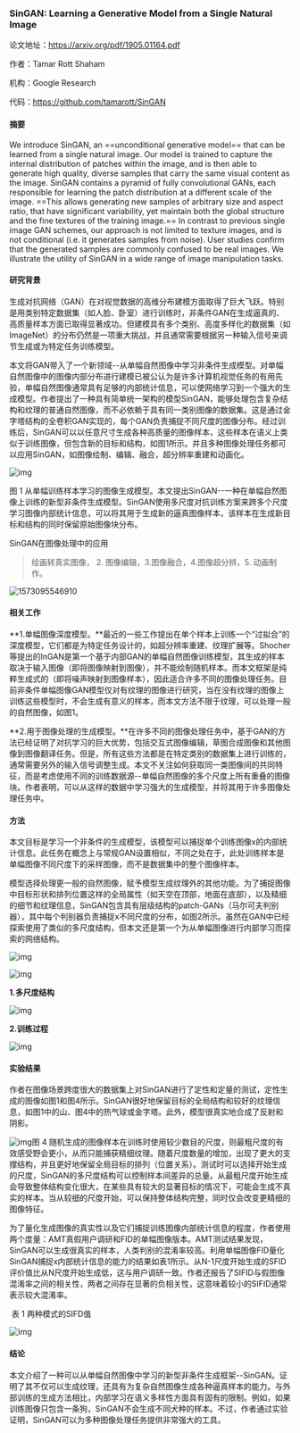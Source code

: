 ###  SinGAN: Learning a Generative Model from a Single Natural Image

论文地址：https://arxiv.org/pdf/1905.01164.pdf

作者：Tamar Rott Shaham

机构：Google Research

代码：https://github.com/tamarott/SinGAN 



#### 摘要

We introduce SinGAN, an ==unconditional generative model== that can be learned from a single natural image. Our model is trained to capture the internal distribution of patches within the image, and is then able to generate high quality, diverse samples that carry the same visual content as the image. SinGAN contains a pyramid of fully convolutional GANs, each responsible for learning the patch distribution at a different scale of the image. ==This allows generating new samples of arbitrary size and aspect ratio, that have significant variability, yet maintain both the global structure and the fine textures of the training image.==  In contrast to previous single image GAN schemes, our approach is not limited to texture images, and is not conditional (i.e. it generates samples from noise). User studies confirm that the generated samples are commonly confused to be real images. We illustrate the utility of SinGAN in a wide range of image manipulation tasks.

#### **研究背景**

生成对抗网络（GAN）在对视觉数据的高维分布建模方面取得了巨大飞跃。特别是用类别特定数据集（如人脸、卧室）进行训练时，非条件GAN在生成逼真的、高质量样本方面已取得显著成功。但建模具有多个类别、高度多样化的数据集（如ImageNet）的分布仍然是一项重大挑战，并且通常需要根据另一种输入信号来调节生成或为特定任务训练模型。

本文将GAN带入了一个新领域--从单幅自然图像中学习非条件生成模型。对单幅自然图像中的图像内部分布进行建模已被公认为是许多计算机视觉任务的有用先验，单幅自然图像通常具有足够的内部统计信息，可以使网络学习到一个强大的生成模型。作者提出了一种具有简单统一架构的模型SinGAN，能够处理包含复杂结构和纹理的普通自然图像，而不必依赖于具有同一类别图像的数据集。这是通过金字塔结构的全卷积GAN实现的，每个GAN负责捕捉不同尺度的图像分布。经过训练后，SinGAN可以以任意尺寸生成各种高质量的图像样本，这些样本在语义上类似于训练图像，但包含新的目标和结构，如图1所示。并且多种图像处理任务都可以应用SinGAN，如图像绘制、编辑、融合，超分辨率重建和动画化。

![img](https://image.jiqizhixin.com/uploads/editor/b0ce9ce6-5951-4c2a-a7f9-5e43779e2484/640.png)

图 1 从单幅训练样本学习的图像生成模型。本文提出SinGAN--一种在单幅自然图像上训练的新型非条件生成模型。SinGAN使用多尺度对抗训练方案来跨多个尺度学习图像内部统计信息，可以将其用于生成新的逼真图像样本，该样本在生成新目标和结构的同时保留原始图像块分布。

SinGAN在图像处理中的应用

> 绘画转真实图像， 2. 图像编辑，3.图像融合，4.图像超分辨，5. 动画制作。

![1573095546910](C:\Users\j00496872\Desktop\Notes\raw_images\1573095546910.png)

#### **相关工作**

**1.单幅图像深度模型。**最近的一些工作提出在单个样本上训练一个“过拟合”的深度模型，它们都是为特定任务设计的，如超分辨率重建、纹理扩展等。Shocher等提出的InGAN是第一个基于内部GAN的单幅自然图像训练模型，其生成的样本取决于输入图像（即将图像映射到图像），并不能绘制随机样本。而本文框架是纯粹生成式的（即将噪声映射到图像样本），因此适合许多不同的图像处理任务。目前非条件单幅图像GAN模型仅对有纹理的图像进行研究，当在没有纹理的图像上训练这些模型时，不会生成有意义的样本，而本文方法不限于纹理，可以处理一般的自然图像，如图1。

**2.用于图像处理的生成模型。**在许多不同的图像处理任务中，基于GAN的方法已经证明了对抗学习的巨大优势，包括交互式图像编辑，草图合成图像和其他图像到图像翻译任务。但是，所有这些方法都是在特定类别的数据集上进行训练的，通常需要另外的输入信号调整生成。本文不关注如何获取同一类图像间的共同特征，而是考虑使用不同的训练数据源--单幅自然图像的多个尺度上所有重叠的图像块。作者表明，可以从这样的数据中学习强大的生成模型，并将其用于许多图像处理任务中。

#### **方法**

本文目标是学习一个非条件的生成模型，该模型可以捕捉单个训练图像x的内部统计信息。此任务在概念上与常规GAN设置相似，不同之处在于，此处训练样本是单幅图像不同尺度下的采样图像，而不是数据集中的整个图像样本。

模型选择处理更一般的自然图像，赋予模型生成纹理外的其他功能。为了捕捉图像中目标形状和排列位置这样的全局属性（如天空在顶部，地面在底部），以及精细的细节和纹理信息，SinGAN包含具有层级结构的patch-GANs（马尔可夫判别器），其中每个判别器负责捕捉x不同尺度的分布，如图2所示。虽然在GAN中已经探索使用了类似的多尺度结构，但本文还是第一个为从单幅图像进行内部学习而探索的网络结构。

![img](https://image.jiqizhixin.com/uploads/editor/c611834a-ff60-4f9d-8649-cb852af7086f/640.png)

![img](https://image.jiqizhixin.com/uploads/editor/81a6c975-0422-4341-903c-0353bc32e33e/640.png)

**1.多尺度结构**

![img](https://image.jiqizhixin.com/uploads/editor/85d2453f-8d54-4ae1-9671-6cbf26bf97d6/640.png)

**2.训练过程**

![img](https://image.jiqizhixin.com/uploads/editor/88e93568-ec58-41c3-88fc-c0d8360b866f/640.png)

#### **实验结果**

作者在图像场景跨度很大的数据集上对SinGAN进行了定性和定量的测试，定性生成的图像如图1和图4所示。SinGAN很好地保留目标的全局结构和较好的纹理信息，如图1中的山、图4中的热气球或金字塔。此外，模型很真实地合成了反射和阴影。

![img](https://image.jiqizhixin.com/uploads/editor/22ba0174-fe3a-4fab-b869-ef3c72ea992e/640.png)图 4 随机生成的图像样本在训练时使用较少数目的尺度，则最粗尺度的有效感受野会更小，从而只能捕获精细纹理。随着尺度数量的增加，出现了更大的支撑结构，并且更好地保留全局目标的排列（位置关系）。测试时可以选择开始生成的尺度，SinGAN的多尺度结构可以控制样本间差异的总量。从最粗尺度开始生成会导致整体结构变化很大，在某些具有较大的显著目标的情况下，可能会生成不真实的样本。当从较细的尺度开始，可以保持整体结构完整，同时仅会改变更精细的图像特征。

为了量化生成图像的真实性以及它们捕捉训练图像内部统计信息的程度，作者使用两个度量：AMT真假用户调研和FID的单幅图像版本。AMT测试结果发现，SinGAN可以生成很真实的样本，人类判别的混淆率较高。利用单幅图像FID量化SinGAN捕捉x内部统计信息的能力的结果如表1所示。从N-1尺度开始生成的SFID评价值比从N尺度开始生成低，这与用户调研一致。作者还报告了SIFID与假图像混淆率之间的相关性，两者之间存在显著的负相关性，这意味着较小的SIFID通常表示较大混淆率。

​																		表 1 两种模式的SIFD值

![img](https://image.jiqizhixin.com/uploads/editor/db81880c-3978-4a73-b96c-8ffaaf17d78e/640.png)



#### **结论**

本文介绍了一种可以从单幅自然图像中学习的新型非条件生成框架--SinGAN。证明了其不仅可以生成纹理，还具有为复杂自然图像生成各种逼真样本的能力。与外部训练的生成方法相比，内部学习在语义多样性方面具有固有的限制。例如，如果训练图像只包含一条狗，SinGAN不会生成不同犬种的样本。不过，作者通过实验证明，SinGAN可以为多种图像处理任务提供非常强大的工具。